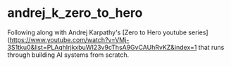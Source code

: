 # andrej_k_zero_to_hero
Following along with Andrej Karpathy's [Zero to Hero youtube series](https://www.youtube.com/watch?v=VMj-3S1tku0&list=PLAqhIrjkxbuWI23v9cThsA9GvCAUhRvKZ&index=1 that runs through building AI systems from scratch. 
